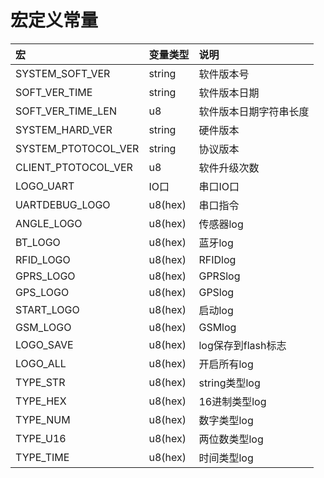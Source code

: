# 宏定义常量

| 宏 | 变量类型 | 说明 |
| :--- | :--- | :--- |
| SYSTEM\_SOFT\_VER | string | 软件版本号 |
| SOFT\_VER\_TIME | string | 软件版本日期 |
| SOFT\_VER\_TIME\_LEN | u8 | 软件版本日期字符串长度 |
| SYSTEM\_HARD\_VER | string | 硬件版本 |
| SYSTEM\_PTOTOCOL\_VER | string | 协议版本 |
| CLIENT\_PTOTOCOL\_VER | u8 | 软件升级次数 |
| LOGO\_UART | IO口 | 串口IO口 |
| UARTDEBUG\_LOGO | u8\(hex\) | 串口指令 |
| ANGLE\_LOGO | u8\(hex\) | 传感器log |
| BT\_LOGO | u8\(hex\) | 蓝牙log |
| RFID\_LOGO | u8\(hex\) | RFIDlog |
| GPRS\_LOGO | u8\(hex\) | GPRSlog |
| GPS\_LOGO | u8\(hex\) | GPSlog |
| START\_LOGO | u8\(hex\) | 启动log |
| GSM\_LOGO | u8\(hex\) | GSMlog |
| LOGO\_SAVE | u8\(hex\) | log保存到flash标志 |
| LOGO\_ALL | u8\(hex\) | 开启所有log |
| TYPE\_STR | u8\(hex\) | string类型log |
| TYPE\_HEX | u8\(hex\) | 16进制类型log |
| TYPE\_NUM | u8\(hex\) | 数字类型log |
| TYPE\_U16 | u8\(hex\) | 两位数类型log |
| TYPE\_TIME | u8\(hex\) | 时间类型log |



